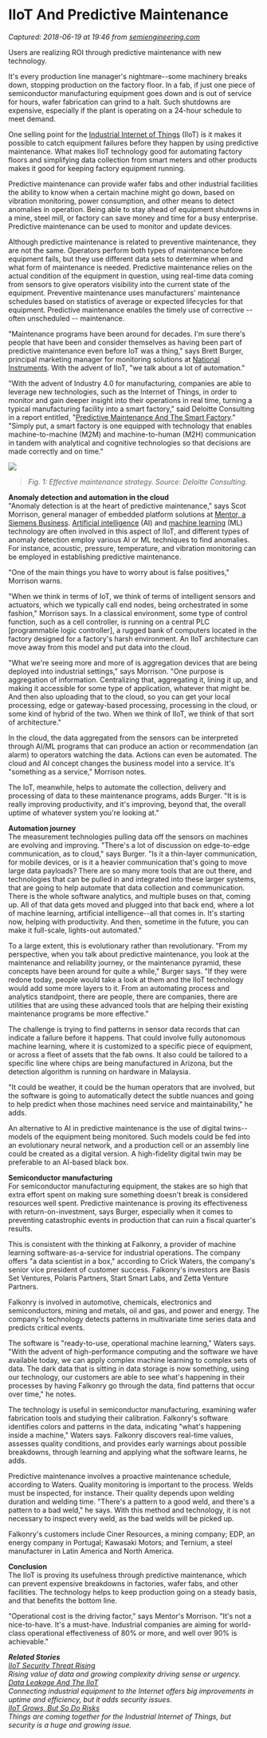 # IIoT And Predictive Maintenance

_Captured: 2018-06-19 at 19:46 from [semiengineering.com](https://semiengineering.com/iiot-and-predictive-maintenance/)_

Users are realizing ROI through predictive maintenance with new technology.

It's every production line manager's nightmare--some machinery breaks down, stopping production on the factory floor. In a fab, if just one piece of semiconductor manufacturing equipment goes down and is out of service for hours, wafer fabrication can grind to a halt. Such shutdowns are expensive, especially if the plant is operating on a 24-hour schedule to meet demand.

One selling point for the [Industrial Internet of Things](https://semiengineering.com/knowledge_centers/iot-iiot/industrial-internet-of-things/) (IIoT) is it makes it possible to catch equipment failures before they happen by using predictive maintenance. What makes IIoT technology good for automating factory floors and simplifying data collection from smart meters and other products makes it good for keeping factory equipment running.

Predictive maintenance can provide wafer fabs and other industrial facilities the ability to know when a certain machine might go down, based on vibration monitoring, power consumption, and other means to detect anomalies in operation. Being able to stay ahead of equipment shutdowns in a mine, steel mill, or factory can save money and time for a busy enterprise. Predictive maintenance can be used to monitor and update devices.

Although predictive maintenance is related to preventive maintenance, they are not the same. Operators perform both types of maintenance before equipment fails, but they use different data sets to determine when and what form of maintenance is needed. Predictive maintenance relies on the actual condition of the equipment in question, using real-time data coming from sensors to give operators visibility into the current state of the equipment. Preventive maintenance uses manufacturers' maintenance schedules based on statistics of average or expected lifecycles for that equipment. Predictive maintenance enables the timely use of corrective -- often unscheduled -- maintenance.

"Maintenance programs have been around for decades. I'm sure there's people that have been and consider themselves as having been part of predictive maintenance even before IoT was a thing," says Brett Burger, principal marketing manager for monitoring solutions at [National Instruments](https://semiengineering.com/entities/national-instruments/). With the advent of IIoT, "we talk about a lot of automation."

"With the advent of Industry 4.0 for manufacturing, companies are able to leverage new technologies, such as the Internet of Things, in order to monitor and gain deeper insight into their operations in real time, turning a typical manufacturing facility into a smart factory," said Deloitte Consulting in a report entitled, "[Predictive Maintenance And The Smart Factory](https://www2.deloitte.com/content/dam/Deloitte/us/Documents/process-and-operations/us-cons-predictive-maintenance.pdf)." "Simply put, a smart factory is one equipped with technology that enables machine-to-machine (M2M) and machine-to-human (M2H) communication in tandem with analytical and cognitive technologies so that decisions are made correctly and on time."

![](https://semiengineering.com/wp-content/uploads/2018/05/maintenance-strategy.png)

> _Fig. 1: Effective maintenance strategy. Source: Deloitte Consulting._

**Anomaly detection and automation in the cloud**  
"Anomaly detection is at the heart of predictive maintenance," says Scot Morrison, general manager of embedded platform solutions at [Mentor, a Siemens Business](https://semiengineering.com/entities/mentor-a-siemens-business/). [Artificial intelligence](https://semiengineering.com/knowledge_centers/artificial-intelligence/) (AI) and [machine learning](https://semiengineering.com/knowledge_centers/artificial-intelligence/machine-learning/) (ML) technology are often involved in this aspect of IIoT, and different types of anomaly detection employ various AI or ML techniques to find anomalies. For instance, acoustic, pressure, temperature, and vibration monitoring can be employed in establishing predictive maintenance.

"One of the main things you have to worry about is false positives," Morrison warns.

"When we think in terms of IoT, we think of terms of intelligent sensors and actuators, which we typically call end nodes, being orchestrated in some fashion," Morrison says. In a classical environment, some type of control function, such as a cell controller, is running on a central PLC [programmable logic controller], a rugged bank of computers located in the factory designed for a factory's harsh environment. An IIoT architecture can move away from this model and put data into the cloud.

"What we're seeing more and more of is aggregation devices that are being deployed into industrial settings," says Morrison. "One purpose is aggregation of information. Centralizing that, aggregating it, lining it up, and making it accessible for some type of application, whatever that might be. And then also uploading that to the cloud, so you can get your local processing, edge or gateway-based processing, processing in the cloud, or some kind of hybrid of the two. When we think of IIoT, we think of that sort of architecture."

In the cloud, the data aggregated from the sensors can be interpreted through AI/ML programs that can produce an action or recommendation (an alarm) to operators watching the data. Actions can even be automated. The cloud and AI concept changes the business model into a service. It's "something as a service," Morrison notes.

The IoT, meanwhile, helps to automate the collection, delivery and processing of data to these maintenance programs, adds Burger. "It is is really improving productivity, and it's improving, beyond that, the overall uptime of whatever system you're looking at."

**Automation journey**  
The measurement technologies pulling data off the sensors on machines are evolving and improving. "There's a lot of discussion on edge-to-edge communication, as to cloud," says Burger. "Is it a thin-layer communication, for mobile devices, or is it a heavier communication that's going to move large data payloads? There are so many more tools that are out there, and technologies that can be pulled in and integrated into these larger systems, that are going to help automate that data collection and communication. There is the whole software analytics, and multiple buses on that, coming up. All of that data gets moved and plugged into that back end, where a lot of machine learning, artificial intelligence--all that comes in. It's starting now, helping with productivity. And then, sometime in the future, you can make it full-scale, lights-out automated."

To a large extent, this is evolutionary rather than revolutionary. "From my perspective, when you talk about predictive maintenance, you look at the maintenance and reliability journey, or the maintenance pyramid, these concepts have been around for quite a while," Burger says. "If they were redone today, people would take a look at them and the IIoT technology would add some more layers to it. From an automating process and analytics standpoint, there are people, there are companies, there are utilities that are using these advanced tools that are helping their existing maintenance programs be more effective."

The challenge is trying to find patterns in sensor data records that can indicate a failure before it happens. That could involve fully autonomous machine learning, where it is customized to a specific piece of equipment, or across a fleet of assets that the fab owns. It also could be tailored to a specific line where chips are being manufactured in Arizona, but the detection algorithm is running on hardware in Malaysia.

"It could be weather, it could be the human operators that are involved, but the software is going to automatically detect the subtle nuances and going to help predict when those machines need service and maintainability," he adds.

An alternative to AI in predictive maintenance is the use of digital twins--models of the equipment being monitored. Such models could be fed into an evolutionary neural network, and a production cell or an assembly line could be created as a digital version. A high-fidelity digital twin may be preferable to an AI-based black box.

**Semiconductor manufacturing**  
For semiconductor manufacturing equipment, the stakes are so high that extra effort spent on making sure something doesn't break is considered resources well spent. Predictive maintenance is proving its effectiveness with return-on-investment, says Burger, especially when it comes to preventing catastrophic events in production that can ruin a fiscal quarter's results.

This is consistent with the thinking at Falkonry, a provider of machine learning software-as-a-service for industrial operations. The company offers "a data scientist in a box," according to Crick Waters, the company's senior vice president of customer success. Falkonry's investors are Basis Set Ventures, Polaris Partners, Start Smart Labs, and Zetta Venture Partners.

Falkonry is involved in automotive, chemicals, electronics and semiconductors, mining and metals, oil and gas, and power and energy. The company's technology detects patterns in multivariate time series data and predicts critical events.

The software is "ready-to-use, operational machine learning," Waters says. "With the advent of high-performance computing and the software we have available today, we can apply complex machine learning to complex sets of data. The dark data that is sitting in data storage is now something, using our technology, our customers are able to see what's happening in their processes by having Falkonry go through the data, find patterns that occur over time," he notes.

The technology is useful in semiconductor manufacturing, examining wafer fabrication tools and studying their calibration. Falkonry's software identifies colors and patterns in the data, indicating "what's happening inside a machine," Waters says. Falkonry discovers real-time values, assesses quality conditions, and provides early warnings about possible breakdowns, through learning and applying what the software learns, he adds.

Predictive maintenance involves a proactive maintenance schedule, according to Waters. Quality monitoring is important to the process. Welds must be inspected, for instance. Their quality depends upon welding duration and welding time. "There's a pattern to a good weld, and there's a pattern to a bad weld," he says. With this method and technology, it is not necessary to inspect every weld, as the bad welds will be picked up.

Falkonry's customers include Ciner Resources, a mining company; EDP, an energy company in Portugal; Kawasaki Motors; and Ternium, a steel manufacturer in Latin America and North America.

**Conclusion**  
The IIoT is proving its usefulness through predictive maintenance, which can prevent expensive breakdowns in factories, wafer fabs, and other facilities. The technology helps to keep production going on a steady basis, and that benefits the bottom line.

"Operational cost is the driving factor," says Mentor's Morrison. "It's not a nice-to-have. It's a must-have. Industrial companies are aiming for world-class operational effectiveness of 80% or more, and well over 90% is achievable."

_**Related Stories**  
[IIoT Security Threat Rising](https://semiengineering.com/industrial-iot-security-lacking/)  
Rising value of data and growing complexity driving sense or urgency.  
[Data Leakage And The IIoT](https://semiengineering.com/data-leakage-and-the-iiot/)  
Connecting industrial equipment to the Internet offers big improvements in uptime and efficiency, but it adds security issues.  
[IIoT Grows, But So Do Risks](https://semiengineering.com/iiot-grows-but-so-do-risks/)  
Things are coming together for the Industrial Internet of Things, but security is a huge and growing issue._
